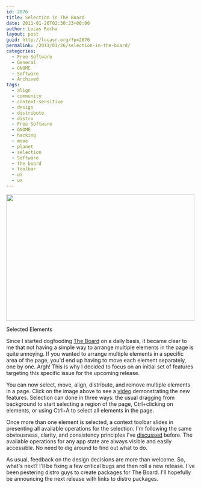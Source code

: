```yaml
---
id: 2076
title: Selection in The Board
date: 2011-01-26T02:30:23+00:00
author: Lucas Rocha
layout: post
guid: http://lucasr.org/?p=2076
permalink: /2011/01/26/selection-in-the-board/
categories:
  - Free Software
  - General
  - GNOME
  - Software
  - Archived
tags:
  - align
  - community
  - context-sensitive
  - design
  - distribute
  - distro
  - Free Software
  - GNOME
  - hacking
  - move
  - planet
  - selection
  - Software
  - the board
  - toolbar
  - ui
  - ux
---
```

<div style="width: 510px" class="wp-caption alignnone">
  <a href="http://vimeo.com/19193773"><img src="http://farm6.static.flickr.com/5129/5382956592_c71a611b2f.jpg" width="500" height="335" /></a>
  <p class="wp-caption-text">
    Selected Elements
  </p>
</div>

Since I started dogfooding [The Board](http://live.gnome.org/TheBoardProject)
on a daily basis, it became clear to me that not having a simple way to arrange
multiple elements in the page is quite annoying. If you wanted to arrange
multiple elements in a specific area of the page, you'd end up having to move
each element separately, one by one. Argh! This is why I decided to focus on an
initial set of features targeting this specific issue for the upcoming release.

You can now select, move, align, distribute, and remove multiple elements in a
page. Click on the image above to see a [video](http://vimeo.com/19193773)
demonstrating the new features. Selection can done in three ways: the usual
dragging from background to start selecting a region of the page, Ctrl+clicking
on elements, or using Ctrl+A to select all elements in the page.

Once more than one element is selected, a context toolbar slides in presenting
all available operations for the selection. I'm following the same obviousness,
clarity, and consistency principles I've
[discussed](http://lucasr.org/2010/11/17/context-toolbars-in-the-board/)
before. The available operations for any app state are always visible and
easily accessible. No need to dig around to find out what to do.

As usual, feedback on the design decisions are more than welcome. So, what's
next? I'll be fixing a few critical bugs and then roll a new release. I've been
pestering distro guys to create packages for The Board. I'll hopefully be
announcing the next release with links to distro packages.
